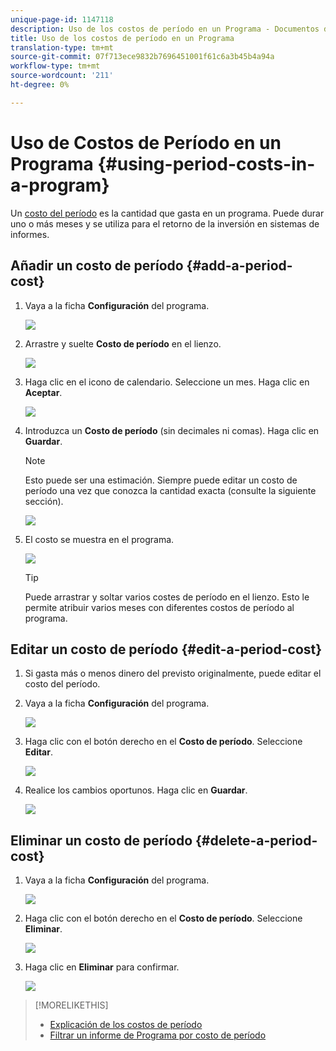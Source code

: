 ```yaml
---
unique-page-id: 1147118
description: Uso de los costos de período en un Programa - Documentos de marketing - Documentación del producto
title: Uso de los costos de período en un Programa
translation-type: tm+mt
source-git-commit: 07f713ece9832b7696451001f61c6a3b45b4a94a
workflow-type: tm+mt
source-wordcount: '211'
ht-degree: 0%

---
```



# Uso de Costos de Período en un Programa {#using-period-costs-in-a-program}

Un [costo del período](/help/marketo/product-docs/core-marketo-concepts/programs/working-with-programs/understanding-period-costs.md) es la cantidad que gasta en un programa. Puede durar uno o más meses y se utiliza para el retorno de la inversión en sistemas de informes.

## Añadir un costo de período {#add-a-period-cost}

1. Vaya a la ficha **Configuración** del programa.

   ![](assets/image2014-9-18-12-3a9-3a46.png)

1. Arrastre y suelte **Costo de período** en el lienzo.

   ![](assets/image2014-9-18-12-3a9-3a57.png)

1. Haga clic en el icono de calendario. Seleccione un mes. Haga clic en **Aceptar**.

   ![](assets/image2014-9-18-12-3a10-3a13.png)

1. Introduzca un **Costo de período** (sin decimales ni comas). Haga clic en **Guardar**.

   >[!NOTE]
   >
   >Esto puede ser una estimación. Siempre puede editar un costo de período una vez que conozca la cantidad exacta (consulte la siguiente sección).

   ![](assets/image2016-4-1-8-3a54-3a30.png)

1. El costo se muestra en el programa.

   ![](assets/image2016-4-1-8-3a56-3a49.png)

   >[!TIP]
   >
   >Puede arrastrar y soltar varios costes de período en el lienzo. Esto le permite atribuir varios meses con diferentes costos de período al programa.

## Editar un costo de período {#edit-a-period-cost}

1. Si gasta más o menos dinero del previsto originalmente, puede editar el costo del período.

1. Vaya a la ficha **Configuración** del programa.

   ![](assets/image2014-9-18-14-3a3-3a6.png)

1. Haga clic con el botón derecho en el **Costo de período**. Seleccione **Editar**.

   ![](assets/image2014-9-18-14-3a3-3a23.png)

1. Realice los cambios oportunos. Haga clic en **Guardar**.

   ![](assets/image2014-9-18-14-3a3-3a41.png)

## Eliminar un costo de período {#delete-a-period-cost}

1. Vaya a la ficha **Configuración** del programa.

   ![](assets/image2014-9-18-14-3a4-3a11.png)

1. Haga clic con el botón derecho en el **Costo de período**. Seleccione **Eliminar**.

   ![](assets/image2014-9-18-14-3a4-3a22.png)

1. Haga clic en **Eliminar** para confirmar.

   ![](assets/image2014-9-18-14-3a4-3a35.png)

>[!MORELIKETHIS]
>
>* [Explicación de los costos de período](/help/marketo/product-docs/core-marketo-concepts/programs/working-with-programs/understanding-period-costs.md)
>* [Filtrar un informe de Programa por costo de período](/help/marketo/product-docs/core-marketo-concepts/programs/program-performance-report/filter-a-program-report-by-period-cost.md)

